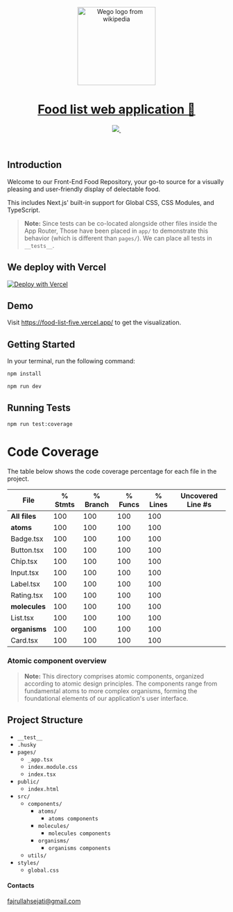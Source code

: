 <p align="center">
  <a href="https://www.wego.co.id/">
    <img width="180" src="https://upload.wikimedia.org/wikipedia/commons/f/fb/Wego_Logo_Small.png" alt="Wego logo from wikipedia">
    <h1 align="center">Food list web application 🥘</h1>
  </a>
</p>

<p align="center">
  <a aria-label="By logo"  href="https://www.wego.co.id/">
    <img src="https://img.shields.io/badge/MADE%20BY%20Fajrul-000000.svg?style=for-the-badge&logo=Vercel&labelColor=000">
  </a>
  <a aria-label="NPM version" href="https://www.wego.co.id/">
    <img alt="" src="https://img.shields.io/npm/v/next.svg?style=for-the-badge&labelColor=000000">
  </a>
</p>
<br/>

## Introduction
Welcome to our Front-End Food Repository, your go-to source for a visually pleasing and user-friendly display of delectable food.

This includes Next.js' built-in support for Global CSS, CSS Modules, and TypeScript.

> **Note:** Since tests can be co-located alongside other files inside the App Router, Those have been placed in `app/` to demonstrate this behavior (which is different than `pages/`). We can place all tests in `__tests__`.

## We deploy with Vercel
[![Deploy with Vercel](https://vercel.com/button)](https://vercel.com/new/clone?repository-url=https://github.com/vercel/next.js/tree/canary/examples/with-jest&project-name=with-jest&repository-name=with-jest)

## Demo
Visit <a aria-label="demo" href="https://food-list-five.vercel.app/">https://food-list-five.vercel.app/</a> to get the visualization.

## Getting Started
In your terminal, run the following command:

```bash
npm install

npm run dev
```

## Running Tests

```bash
npm run test:coverage

```

# Code Coverage

The table below shows the code coverage percentage for each file in the project.

| File         | % Stmts | % Branch | % Funcs | % Lines | Uncovered Line #s |
|--------------|---------|----------|---------|---------|-------------------|
| **All files**|   100   |    100   |   100   |   100   |                   |
| **atoms**    |   100   |    100   |   100   |   100   |                   |
|  Badge.tsx   |   100   |    100   |   100   |   100   |                   |
|  Button.tsx  |   100   |    100   |   100   |   100   |                   |
|  Chip.tsx    |   100   |    100   |   100   |   100   |                   |
|  Input.tsx   |   100   |    100   |   100   |   100   |                   |
|  Label.tsx   |   100   |    100   |   100   |   100   |                   |
|  Rating.tsx  |   100   |    100   |   100   |   100   |                   |
| **molecules**|   100   |    100   |   100   |   100   |                   |
|  List.tsx    |   100   |    100   |   100   |   100   |                   |
| **organisms**|   100   |    100   |   100   |   100   |                   |
|  Card.tsx    |   100   |    100   |   100   |   100   |                   |

### Atomic component overview
> **Note:** This directory comprises atomic components, organized according to atomic design principles. The components range from fundamental atoms to more complex organisms, forming the foundational elements of our application's user interface.

## Project Structure
- `__test__`
- `.husky`
- `pages/`
  - `_app.tsx`
  - `index.module.css`
  - `index.tsx`
- `public/`
  - `index.html`
- `src/`
  - `components/`
    - `atoms/`
      - `atoms components`
    - `molecules/`
      - `molecules components`
    - `organisms/`
      - `organisms components`
  - `utils/`
- `styles/`
  - `global.css`


#### Contacts
fajrullahsejati@gmail.com

